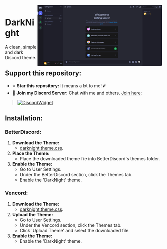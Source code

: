 <img src="./preview.png" alt="Preview" align="right" width=400>

# DarkNight

A clean, simple and dark Discord theme.

## Support this repository:

- ⭐ **Star this repository:** It means a lot to me! 💕
- 🎉 **Join my Discord Server:** Chat with me and others. [Join here](https://dsc.gg/devhub-rsgh):
> [![DiscordWidget](https://discordapp.com/api/guilds/1137347499414278204/widget.png?style=banner2)](https://dsc.gg/devhub-rsgh)

## Installation:

### BetterDiscord:

1. **Download the Theme:**
   - [darknight.theme.css](./darknight.theme.css).
2. **Place the Theme:**
   - Place the downloaded theme file into BetterDiscord's themes folder.
3. **Enable the Theme:**
   - Go to User Settings.
   - Under the BetterDiscord section, click the Themes tab.
   - Enable the 'DarkNight' theme.

### Vencord:

1. **Download the Theme:**
   - [darknight.theme.css](darknight.theme.css).
2. **Upload the Theme:**
   - Go to User Settings.
   - Under the Vencord section, click the Themes tab.
   - Click 'Upload Theme' and select the downloaded file.
3. **Enable the Theme:**
   - Enable the 'DarkNight' theme.
